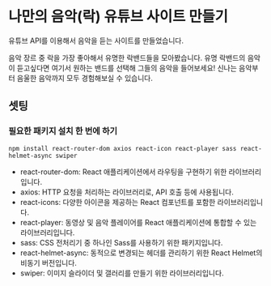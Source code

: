 # 나만의 음악(락) 유튜브 사이트 만들기

유튜브 API를 이용해서 음악을 듣는 사이트를 만들었습니다.

음악 장르 중 락을 가장 좋아해서 유명한 락밴드들을 모아봤습니다.
유명 락밴드의 음악이 듣고싶다면 여기서 원하는 밴드를 선택해 그들의 음악을 들어보세요!
신나는 음악부터 음울한 음악까지 모두 경험해보실 수 있습니다.

## 셋팅

### 필요한 패키지 설치 한 번에 하기
`npm install react-router-dom axios react-icon react-player sass react-helmet-async swiper`   
- react-router-dom: React 애플리케이션에서 라우팅을 구현하기 위한 라이브러리입니다.   
- axios: HTTP 요청을 처리하는 라이브러리로, API 호출 등에 사용됩니다.   
- react-icons: 다양한 아이콘을 제공하는 React 컴포넌트를 포함한 라이브러리입니다.   
- react-player: 동영상 및 음악 플레이어를 React 애플리케이션에 통합할 수 있는 라이브러리입니다.   
- sass: CSS 전처리기 중 하나인 Sass를 사용하기 위한 패키지입니다.   
- react-helmet-async: 동적으로 변경되는 헤더를 관리하기 위한 React Helmet의 비동기 버전입니다.   
- swiper: 이미지 슬라이더 및 갤러리를 만들기 위한 라이브러리입니다.   